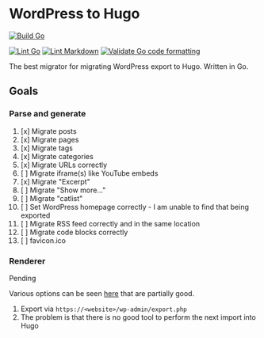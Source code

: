 # WordPress to Hugo

[![Build Go](https://github.com/ashishb/wp2hugo/actions/workflows/build-go.yaml/badge.svg)](https://github.com/ashishb/wp2hugo/actions/workflows/build-go.yaml)

[![Lint Go](https://github.com/ashishb/wp2hugo/actions/workflows/lint-go.yaml/badge.svg)](https://github.com/ashishb/wp2hugo/actions/workflows/lint-go.yaml)
[![Lint Markdown](https://github.com/ashishb/wp2hugo/actions/workflows/lint-markdown.yaml/badge.svg)](https://github.com/ashishb/wp2hugo/actions/workflows/lint-markdown.yaml)
[![Validate Go code formatting](https://github.com/ashishb/wp2hugo/actions/workflows/format-go.yaml/badge.svg)](https://github.com/ashishb/wp2hugo/actions/workflows/format-go.yaml)

The best migrator for migrating WordPress export to Hugo.
Written in Go.

## Goals

### Parse and generate

1. [x] Migrate posts
1. [x] Migrate pages
1. [x] Migrate tags
1. [x] Migrate categories
1. [x] Migrate URLs correctly
1. [ ] Migrate iframe(s) like YouTube embeds
1. [x] Migrate "Excerpt"
1. [ ] Migrate "Show more..."
1. [ ] Migrate "catlist"
1. [ ] Set WordPress homepage correctly - I am unable to find that being exported
1. [ ] Migrate RSS feed correctly and in the same location
1. [ ] Migrate code blocks correctly
1. [ ] favicon.ico

### Renderer

Pending

Various options can be seen [here](https://gohugo.io/tools/migrations/)
that are partially good.

1. Export via `https://<website>/wp-admin/export.php`
1. The problem is that there is no good tool to perform the next import into Hugo
